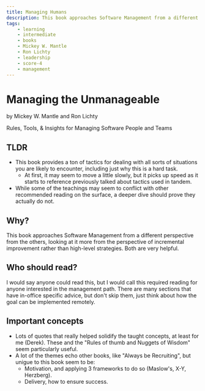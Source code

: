 ```yaml
---
title: Managing Humans
description: This book approaches Software Management from a different perspective from the others, looking at it more from the perspective of incremental improvement rather than high-level strategies. Both are very helpful.
tags:
    - learning
    - intermediate
    - books
    - Mickey W. Mantle
    - Ron Lichty
    - leadership
    - score-4
    - management
---
```


# Managing the Unmanageable

by Mickey W. Mantle and Ron Lichty

Rules, Tools, & Insights for Managing Software People and Teams

## TLDR

-   This book provides a ton of tactics for dealing with all sorts of situations you are likely to encounter, including just why this is a hard task.
    -   At first, it may seem to move a little slowly, but it picks up speed as it starts to reference previously talked about tactics used in tandem.
-   While some of the teachings may seem to conflict with other recommended reading on the surface, a deeper dive should prove they actually do not.

## Why?

This book approaches Software Management from a different perspective from the others, looking at it more from the perspective of incremental improvement rather than high-level strategies. Both are very helpful.

## Who should read?

I would say anyone could read this, but I would call this required reading for anyone interested in the management path. There are many sections that have in-office specific advice, but don't skip them, just think about how the goal can be implemented remotely.

## Important concepts

-   Lots of quotes that really helped solidify the taught concepts, at least for me (Derek). These and the "Rules of thumb and Nuggets of Wisdom" seem particularly useful.
-   A lot of the themes echo other books, like "Always be Recruiting", but unigue to this book seem to be:
    -   Motivation, and applying 3 frameworks to do so (Maslow's, X-Y, Herzberg).
    -   Delivery, how to ensure success.
